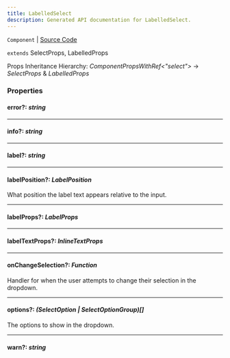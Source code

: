 ```yaml
---
title: LabelledSelect
description: Generated API documentation for LabelledSelect.
---
```


`Component` | [Source Code](https://github.com/mrCamelCode/jtjs-react/blob/0e141e63e22c212c71ce52ba40f0472cc9028516/lib/components/input/labelled/LabelledSelect.tsx#L8)

`extends` SelectProps, LabelledProps

Props Inheritance Hierarchy: _ComponentPropsWithRef<"select">_ -> _SelectProps_ & _LabelledProps_

### Properties

#### error?: _string_

---

#### info?: _string_

---

#### label?: _string_

---

#### labelPosition?: _LabelPosition_

What position the label text appears relative to the input.

---

#### labelProps?: _LabelProps_

---

#### labelTextProps?: _InlineTextProps_

---

#### onChangeSelection?: _Function_

Handler for when the user attempts to change their selection in the dropdown.

---

#### options?: _(SelectOption<any> | SelectOptionGroup<any>)[]_

The options to show in the dropdown.

---

#### warn?: _string_